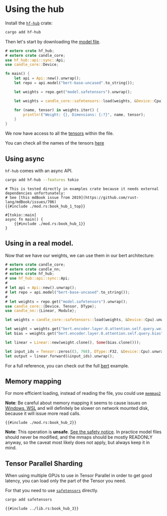 # Using the hub

Install the [`hf-hub`](https://github.com/huggingface/hf-hub) crate:

```bash
cargo add hf-hub
```

Then let's start by downloading the [model file](https://huggingface.co/bert-base-uncased/tree/main).


```rust
# extern crate hf_hub;
# extern crate candle_core;
use hf_hub::api::sync::Api;
use candle_core::Device;

fn main() {
    let api = Api::new().unwrap();
    let repo = api.model("bert-base-uncased".to_string());

    let weights = repo.get("model.safetensors").unwrap();

    let weights = candle_core::safetensors::load(weights, &Device::Cpu);

    for (name, tensor) in weights.iter() {
        println!("Weight: {}, Dimensions: {:?}", name, tensor);
    }
}
```

We now have access to all the [tensors](https://huggingface.co/bert-base-uncased?show_tensors=true) within the file.

You can check all the names of the tensors [here](https://huggingface.co/bert-base-uncased?show_tensors=true)


## Using async 

`hf-hub` comes with an async API.

```bash
cargo add hf-hub --features tokio
```

```rust,ignore
# This is tested directly in examples crate because it needs external dependencies unfortunately:
# See [this mdBook issue from 2019](https://github.com/rust-lang/mdBook/issues/706)
{{#include ./mod.rs:book_hub_1_top}}

#[tokio::main]
async fn main() {
    {{#include ./mod.rs:book_hub_1}}
}
```


## Using in a real model.

Now that we have our weights, we can use them in our bert architecture:

```rust
# extern crate candle_core;
# extern crate candle_nn;
# extern crate hf_hub;
# use hf_hub::api::sync::Api;
# 
# let api = Api::new().unwrap();
# let repo = api.model("bert-base-uncased".to_string());
# 
# let weights = repo.get("model.safetensors").unwrap();
use candle_core::{Device, Tensor, DType};
use candle_nn::{Linear, Module};

let weights = candle_core::safetensors::load(weights, &Device::Cpu).unwrap();

let weight = weights.get("bert.encoder.layer.0.attention.self.query.weight").unwrap();
let bias = weights.get("bert.encoder.layer.0.attention.self.query.bias").unwrap();

let linear = Linear::new(weight.clone(), Some(bias.clone()));

let input_ids = Tensor::zeros((3, 768), DType::F32, &Device::Cpu).unwrap();
let output = linear.forward(&input_ids).unwrap();
```

For a full reference, you can check out the full [bert](https://github.com/LaurentMazare/candle/tree/main/candle-examples/examples/bert) example.

## Memory mapping

For more efficient loading, instead of reading the file, you could use [`memmap2`](https://docs.rs/memmap2/latest/memmap2/)

**Note**: Be careful about memory mapping it seems to cause issues on [Windows, WSL](https://github.com/AUTOMATIC1111/stable-diffusion-webui/issues/5893)
and will definitely be slower on network mounted disk, because it will issue more read calls.

```rust,ignore
{{#include ./mod.rs:book_hub_2}}
```

**Note**: This operation is **unsafe**. [See the safety notice](https://docs.rs/memmap2/latest/memmap2/struct.Mmap.html#safety).
In practice model files should never be modified, and the mmaps should be mostly READONLY anyway, so the caveat most likely does not apply, but always keep it in mind.


## Tensor Parallel Sharding

When using multiple GPUs to use in Tensor Parallel in order to get good latency, you can load only the part of the Tensor you need.

For that you need to use [`safetensors`](https://crates.io/crates/safetensors) directly.

```bash
cargo add safetensors
```


```rust,ignore
{{#include ../lib.rs:book_hub_3}}
```
